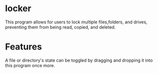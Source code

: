locker
======

This program allows for users to lock multiple files,folders, and drives, preventing them from being read, copied, and deleted.

Features
========

A file or directory's state can be toggled by dragging and dropping it into this program once more.
